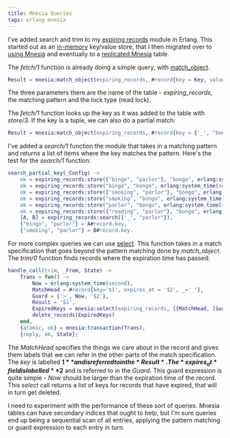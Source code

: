 ```yaml
---
title: Mnesia Queries
tags: erlang mnesia
---
```

I've added search and trim to my
[expiring records](https://github.com/snorristurluson/erl-expiring-records)
module in Erlang. This started out as an 
[in-memory](../Expiring-Records) 
key/value store, that I then migrated over to
[using Mnesia](../Mnesia)
and eventually to a
[replicated Mnesia](../Replicated-Mnesia)
table.

The *fetch/1* function is already doing a simple query, with 
[match_object](http://erlang.org/doc/man/mnesia.html#match_object-1).
```erlang
Result = mnesia:match_object(expiring_records, #record{key = Key, value = '_', expires_at = '_'}, read)
```
The three parameters there are the name of the table - *expiring_records*,
the matching pattern and the lock type (read lock).

The *fetch/1* function looks up the key as it was added to the table with
*store/3*. If the key is a tuple, we can also do a partial match:
```erlang
Result = mnesia:match_object(expiring_records, #record{key = {'_', "bongo"}, value = '_', expires_at = '_'}, read)
```
I've added a *search/1* function the module that takes in a matching
pattern and returns a list of items where the key matches the pattern.
Here's the test for the *search/1* function:
```erlang
search_partial_key(_Config) ->
    ok = expiring_records:store({"bingo", "parlor"}, "bongo", erlang:system_time(second) + 3600),
    ok = expiring_records:store("bingo", "bongo", erlang:system_time(second) + 3600),
    ok = expiring_records:store({"smoking", "parlor"}, "bongo", erlang:system_time(second) + 3600),
    ok = expiring_records:store("smoking", "bongo", erlang:system_time(second) + 3600),
    ok = expiring_records:store("parlor", "bongo", erlang:system_time(second) + 3600),
    ok = expiring_records:store({"reading", "parlor"}, "bongo", erlang:system_time(second) - 1),
    [A, B] = expiring_records:search({'_', "parlor"}),
    {"bingo", "parlor"} = A#record.key,
    {"smoking", "parlor"} = B#record.key.
```
For more complex queries we can use 
[select](http://erlang.org/doc/man/mnesia.html#select-2).
This function takes in a match specification that goes beyond
the pattern matching done by *match_object*. The *trim/0* function
finds records where the expiration time has passed:
```erlang
handle_call(trim, _From, State) ->
    Trans = fun() ->
        Now = erlang:system_time(second),
        MatchHead = #record{key='$1', expires_at = '$2', _='_'},
        Guard = {'>', Now, '$2'},
        Result = '$1',
        ExpiredKeys = mnesia:select(expiring_records, [{MatchHead, [Guard], [Result]}]),
        delete_records(ExpiredKeys)
    end,
    {atomic, ok} = mnesia:transaction(Trans),
    {reply, ok, State};
```
The *MatchHead* specifies the things we care about in the record and
gives them labels that we can refer in the other parts of the match
specification. The *key* is labelled **$1** and is referred to in the
*Result*. The *expires_at* field is labelled **$2** and is referred to
in the *Guard*. This guard expression is quite simple - *Now* should be
larger than the expiration time of the record. This *select* call returns
a list of keys for records that have expired, that will in turn get
deleted.

I need to experiment with the performance of these sort of queries.
Mnesia tables can have secondary indices that ought to help, but I'm 
sure queries end up being a sequential scan of all entries, applying 
the pattern matching or guard expression to each entry in turn.